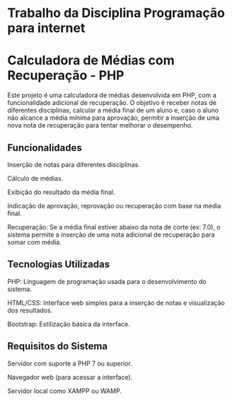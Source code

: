 # Trabalho da Disciplina Programação para internet
# Calculadora de Médias com Recuperação - PHP

Este projeto é uma calculadora de médias desenvolvida em PHP, com a funcionalidade adicional de recuperação. O objetivo é receber notas de diferentes disciplinas, calcular a média final de um aluno e, caso o aluno não alcance a média mínima para aprovação, permitir a inserção de uma nova nota de recuperação para tentar melhorar o desempenho.

## Funcionalidades

Inserção de notas para diferentes disciplinas.

Cálculo de médias.

Exibição do resultado da média final.

Indicação de aprovação, reprovação ou recuperação com base na média final.

Recuperação: Se a média final estiver abaixo da nota de corte (ex: 7.0), o sistema permite a inserção de uma nota adicional de recuperação para somar com média.

## Tecnologias Utilizadas
PHP: Linguagem de programação usada para o desenvolvimento do sistema.

HTML/CSS: Interface web simples para a inserção de notas e visualização dos resultados.

Bootstrap: Estilização básica da interface.

## Requisitos do Sistema

Servidor com suporte a PHP 7 ou superior.

Navegador web (para acessar a interface).

Servidor local como XAMPP ou WAMP.
